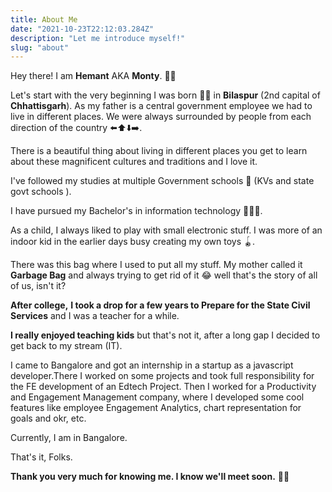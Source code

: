 ```yaml
---
title: About Me
date: "2021-10-23T22:12:03.284Z"
description: "Let me introduce myself!"
slug: "about"
---
```


Hey there! I am **Hemant** AKA **Monty**. 👋🏼

Let's start with the very beginning I was born 🤱🏼 in **Bilaspur** (2nd capital of **Chhattisgarh**). As my father is a central government employee we had to live in different places. We were always surrounded by people from each direction of the country ⬅️⬆️⬇️➡️.

There is a beautiful thing about living in different places you get to learn about these magnificent cultures and traditions and I love it.

I've followed my studies at multiple Government schools 🎒 (KVs and state govt schools ).

I have pursued my Bachelor's in information technology 👨🏼‍💻.

As a child, I always liked to play with small electronic stuff. I was more of an indoor kid in the earlier days busy creating my own toys 🪀.

There was this bag where I used to put all my stuff. My mother called it **Garbage Bag** and always trying to get rid of it 😂 well that's the story of all of us, isn't it?

**After college,** **I took a drop for a few years to Prepare for the State Civil Services** and I was a teacher for a while.

**I really enjoyed teaching kids** but that's not it, after a long gap I decided to get back to my stream (IT).

I came to Bangalore and got an internship in a startup as a javascript developer.There I worked on some projects and took full responsibility for the FE development of an Edtech Project.
Then I worked for a Productivity and Engagement Management company, where I developed some cool features like employee Engagement Analytics, chart representation for goals and okr, etc.

Currently, I am in Bangalore.

That's it, Folks.

**Thank you very much for knowing me. I know we'll meet soon.** 👋🏼
